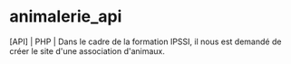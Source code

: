 # animalerie_api
[API] | PHP | Dans le cadre de la formation IPSSI, il nous est demandé de créer le site d'une association d'animaux.
